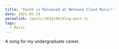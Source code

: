 ```yaml
---
title: 'Youth is Released at Netease Cloud Music!'
date: 2021-05-29
permalink: /posts/2014/08/blog-post-3/
tags:
  - Music
---
```


A song for my undergraduate career.

